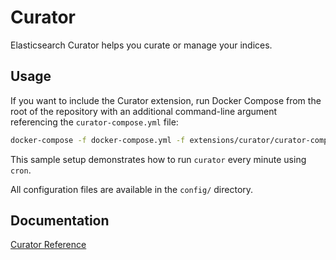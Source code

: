# Curator

Elasticsearch Curator helps you curate or manage your indices.

## Usage

If you want to include the Curator extension, run Docker Compose from the root of the repository with an additional
command-line argument referencing the `curator-compose.yml` file:

```bash
docker-compose -f docker-compose.yml -f extensions/curator/curator-compose.yml up
```

This sample setup demonstrates how to run `curator` every minute using `cron`.

All configuration files are available in the `config/` directory.

## Documentation

[Curator Reference](https://www.elastic.co/guide/en/elasticsearch/client/curator/current/index.html)
